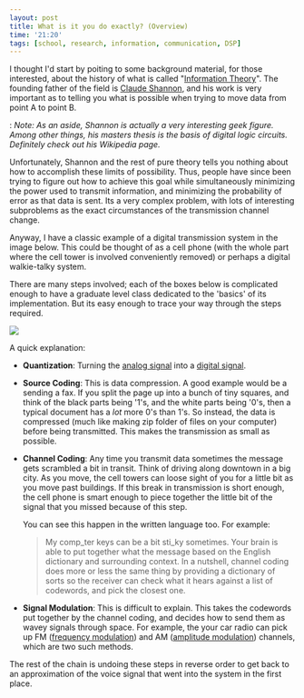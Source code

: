 ```yaml
---
layout: post
title: What is it you do exactly? (Overview)
time: '21:20'
tags: [school, research, information, communication, DSP]
---
```


I thought I'd start by poiting to some background material, for those interested, about the history of what is called "[Information Theory]".  The founding father of the field is [Claude Shannon], and his work is very important as to telling you what is possible when trying to move data from point A to point B.

: _Note: As an aside, Shannon is actually a very interesting geek figure. Among other things, his masters thesis is the basis of digital logic circuits.  Definitely check out his Wikipedia page._

Unfortunately, Shannon and the rest of pure theory tells you nothing about how to accomplish these limits of possibility.  Thus, people have since been trying to figure out how to achieve this goal while simultaneously minimizing the power used to transmit information, and minimizing the probability of error as that data is sent.  Its a very complex problem, with lots of interesting subproblems as the exact circumstances of the transmission channel change.

Anyway, I have a classic example of a digital transmission system in the image below.  This could be thought of as a cell phone (with the whole part where the cell tower is involved conveniently removed) or perhaps a digital walkie-talky system.

There are many steps involved; each of the boxes below is complicated enough to have a graduate level class dedicated to the 'basics' of its implementation.  But its easy enough to trace your way through the steps required.

<!-- EXTENDED -->

<img src="https://cacoo.com/diagrams/UBxf2qq5Hq4u2ZGR-0F230.png" style="border: 0px;" />

A quick explanation:

* 	**Quantization**: Turning the [analog signal] into a [digital signal].

* 	**Source Coding**: This is data compression.  A good example would be a sending a fax.  If you split the page up into a bunch of tiny squares, and think of the black parts being '1's, and the white parts being '0's, then a typical document has a _lot_ more 0's than 1's.  So instead, the data is compressed (much like making zip folder of files on your computer) before being transmitted.  This makes the transmission as small as possible.

* 	**Channel Coding**: Any time you transmit data sometimes the message gets scrambled a bit in transit.  Think of driving along downtown in a big city.  As you move, the cell towers can loose sight of you for a little bit as you move past buildings.  If this break in transmission is short enough, the cell phone is smart enough to piece together the little bit of the signal that you missed because of this step.

	You can see this happen in the written language too.  For example:
	> My comp_ter keys can be a bit sti_ky sometimes.
	Your brain is able to put together what the message based on the English dictionary and surrounding context.  In a nutshell, channel coding does more or less the same thing by providing a dictionary of sorts so the receiver can check what it hears against a list of codewords, and pick the closest one.

* 	**Signal Modulation**: This is difficult to explain.  This takes the codewords put together by the channel coding, and decides how to send them as wavey signals through space.  For example, the your car radio can pick up FM ([frequency modulation]) and AM ([amplitude modulation]) channels, which are two such methods.

The rest of the chain is undoing these steps in reverse order to get back to an approximation of the voice signal that went into the system in the first place.

[Information Theory]:http://en.wikipedia.org/wiki/Information_theory
[Claude Shannon]:http://en.wikipedia.org/wiki/Claude_E._Shannon
[analog signal]:http://en.wikipedia.org/wiki/Analog_signal
[digital signal]:http://en.wikipedia.org/wiki/Digital_signal
[bits]:http://en.wikipedia.org/wiki/Bit
[frequency modulation]:http://en.wikipedia.org/wiki/Frequency_modulation
[amplitude modulation]:http://en.wikipedia.org/wiki/Amplitude_modulation
[cacoo.com]:http://cacoo.com
